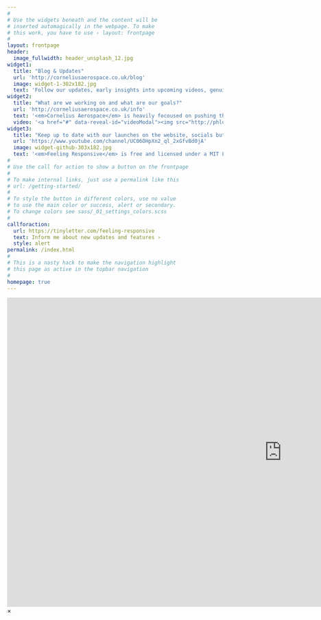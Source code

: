 ```yaml
---
#
# Use the widgets beneath and the content will be
# inserted automagically in the webpage. To make
# this work, you have to use › layout: frontpage
#
layout: frontpage
header:
  image_fullwidth: header_unsplash_12.jpg
widget1:
  title: "Blog & Updates"
  url: 'http://corneliusaerospace.co.uk/blog'
  image: widget-1-302x182.jpg
  text: 'Follow our updates, early insights into upcoming videos, genuine design info as well as <em> our engineers rants about the existential philosophy of rocketry... (we are trying to stop her) </em>'
widget2:
  title: "What are we working on and what are our goals?"
  url: 'http://corneliusaerospace.co.uk/info'
  text: '<em>Cornelius Aerospace</em> is heavily focoused on pushing the boundaries of amature-rocketry through iterative design, and <b> LOTS</b> and <b>LOTs</b> of <s>failures<s> <i>lessons</i> - we embrace (and swear at, in the moment) failures to extract as much progress out of our flights! <br/>1. Consutrction Methods<br/>2. FLight computer optimisation (small, dainty and packed with <b><i>DATA!</i></b>).<br/>3. Practising with weather balloons to explore the feasability of a rocketoon or a similar system (because propellant is <i>EXPENSIVE</i>)<br/>4. Experement with various designs (boosters, staging, larger motors, praying and licking special crystals... all the norm really) <br/>5. Optimising for altitude after other core features are refined, not much point getting to 10km and loosing the £1000 rocket that got there' 
  video: '<a href="#" data-reveal-id="videoModal"><img src="http://phlow.github.io/feeling-responsive/imOptimising for altitude (after other core features are refined)ages/start-video-feeling-responsive-302x182.jpg" width="302" height="182" alt=""/></a>'
widget3:
  title: "Keep up to date with our launches on the website, socials but best of all <b>YouTube</b> (our main platform)"
  url: 'https://www.youtube.com/channel/UC06OHpXn2_ql_2xGfvBd0jA'
  image: widget-github-303x182.jpg
  text: '<em>Feeling Responsive</em> is free and licensed under a MIT License. Make it your own and start building. The code is well-documented and explains you how it works.'
#
# Use the call for action to show a button on the frontpage
#
# To make internal links, just use a permalink like this
# url: /getting-started/
#
# To style the button in different colors, use no value
# to use the main color or success, alert or secondary.
# To change colors see sass/_01_settings_colors.scss
#
callforaction:
  url: https://tinyletter.com/feeling-responsive
  text: Inform me about new updates and features ›
  style: alert
permalink: /index.html
#
# This is a nasty hack to make the navigation highlight
# this page as active in the topbar navigation
#
homepage: true
---
```


<div id="videoModal" class="reveal-modal large" data-reveal="">
  <div class="flex-video widescreen vimeo" style="display: block;">
    <iframe width="1280" height="720" src="https://www.youtube.com/embed/3b5zCFSmVvU" frameborder="0" allowfullscreen></iframe>
  </div>
  <a class="close-reveal-modal">&#215;</a>
</div>
